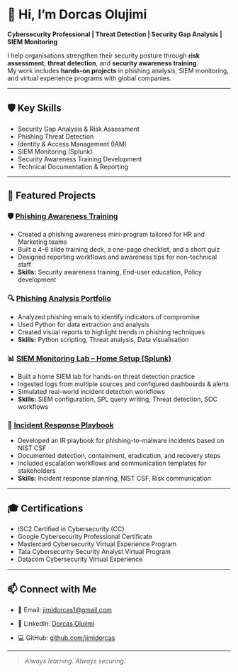 # 👋 Hi, I’m Dorcas Olujimi  

**Cybersecurity Professional | Threat Detection | Security Gap Analysis | SIEM Monitoring**  

I help organisations strengthen their security posture through **risk assessment**, **threat detection**, and **security awareness training**.  
My work includes **hands-on projects** in phishing analysis, SIEM monitoring, and virtual experience programs with global companies.  

---

## 🛡️ Key Skills
- Security Gap Analysis & Risk Assessment
- Phishing Threat Detection
- Identity & Access Management (IAM)
- SIEM Monitoring (Splunk)
- Security Awareness Training Development
- Technical Documentation & Reporting

---

## 📂 Featured Projects
### 🛡️ [Phishing Awareness Training](https://github.com/jimidorcas/phishing-awareness)  
- Created a phishing awareness mini-program tailored for HR and Marketing teams  
- Built a 4–6 slide training deck, a one-page checklist, and a short quiz  
- Designed reporting workflows and awareness tips for non-technical staff  
- **Skills:** Security awareness training, End-user education, Policy development 

### 🔍 [Phishing Analysis Portfolio](https://github.com/jimidorcas/Phishing-analysis-portfolio)  
- Analyzed phishing emails to identify indicators of compromise  
- Used Python for data extraction and analysis  
- Created visual reports to highlight trends in phishing techniques
- **Skills:** Python scripting, Threat analysis, Data visualisation 

### 📊 [SIEM Monitoring Lab – Home Setup (Splunk)](https://github.com/jimidorcas/siem-monitoring-lab)
 
- Built a home SIEM lab for hands-on threat detection practice  
- Ingested logs from multiple sources and configured dashboards & alerts  
- Simulated real-world incident detection workflows
- **Skills:** SIEM configuration, SPL query writing, Threat detection, SOC workflows

### 📄 [Incident Response Playbook](https://github.com/jimidorcas/incident-response-playbook)  
- Developed an IR playbook for phishing-to-malware incidents based on NIST CSF  
- Documented detection, containment, eradication, and recovery steps  
- Included escalation workflows and communication templates for stakeholders  
- **Skills:** Incident response planning, NIST CSF, Risk communication 

---

## 🎓 Certifications
- ISC2 Certified in Cybersecurity (CC)
- Google Cybersecurity Professional Certificate
- Mastercard Cybersecurity Virtual Experience Program 
- Tata Cybersecurity Security Analyst Virtual Program 
- Datacom Cybersecurity Virtual Experience

---

## 📫 Connect with Me
- 📧 Email: jimidorcas1@gmail.com
- 💼 LinkedIn: [Dorcas Olujimi](https://www.linkedin.com/in/dorcas-o-3028b29a/)

- 💻 GitHub: [github.com/jimidorcas](https://github.com/jimidorcas)

---
> *Always learning. Always securing.*

